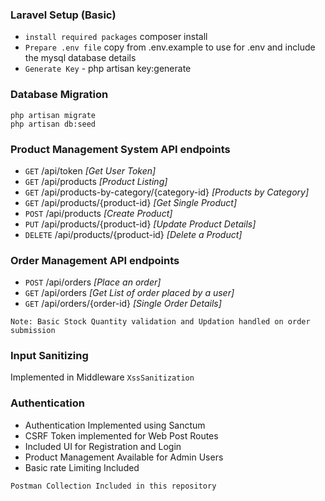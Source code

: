 ### Laravel Setup (Basic)
- `install required packages` composer install
- `Prepare .env file` copy from .env.example to use for .env and include the mysql database details
- `Generate Key` - php artisan key:generate

### Database Migration

```
php artisan migrate
php artisan db:seed
```

### Product Management System API endpoints

- `GET` /api/token *[Get User Token]*
- `GET` /api/products *[Product Listing]*
- `GET` /api/products-by-category/{category-id} *[Products by Category]*
- `GET` /api/products/{product-id} *[Get Single Product]*
- `POST` /api/products *[Create Product]*
- `PUT` /api/products/{product-id} *[Update Product Details]*
- `DELETE` /api/products/{product-id} *[Delete a Product]*

### Order Management API endpoints

- `POST` /api/orders *[Place an order]*
- `GET` /api/orders *[Get List of order placed by a user]*
- `GET` /api/orders/{order-id} *[Single Order Details]*

```
Note: Basic Stock Quantity validation and Updation handled on order submission
```

### Input Sanitizing

Implemented in Middleware `XssSanitization`

### Authentication

- Authentication Implemented using Sanctum
- CSRF Token implemented for Web Post Routes
- Included UI for Registration and Login
- Product Management Available for Admin Users
- Basic rate Limiting Included

```
Postman Collection Included in this repository
```

